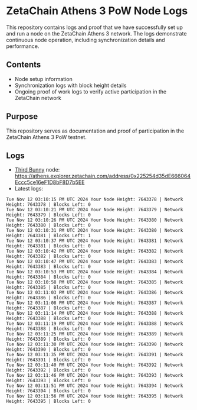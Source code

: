 # ZetaChain Athens 3 PoW Node Logs
This repository contains logs and proof that we have successfully set up and run a node on the ZetaChain Athens 3 network. The logs demonstrate continuous node operation, including synchronization details and performance.

## Contents
- Node setup information
- Synchronization logs with block height details
- Ongoing proof of work logs to verify active participation in the ZetaChain network

## Purpose
This repository serves as documentation and proof of participation in the ZetaChain Athens 3 PoW testnet.

## Logs

- [Third Bunny](https://thirdbunny.xyz/) node: https://athens.explorer.zetachain.com/address/0x225254d35dE666064Eccc5ce16eF1D8bF8D7b5EE
- Latest logs:
```
Tue Nov 12 03:10:15 PM UTC 2024 Your Node Height: 7643378 | Network Height: 7643378 | Blocks Left: 0
Tue Nov 12 03:10:21 PM UTC 2024 Your Node Height: 7643379 | Network Height: 7643379 | Blocks Left: 0
Tue Nov 12 03:10:26 PM UTC 2024 Your Node Height: 7643380 | Network Height: 7643380 | Blocks Left: 0
Tue Nov 12 03:10:31 PM UTC 2024 Your Node Height: 7643380 | Network Height: 7643381 | Blocks Left: 1
Tue Nov 12 03:10:37 PM UTC 2024 Your Node Height: 7643381 | Network Height: 7643381 | Blocks Left: 0
Tue Nov 12 03:10:42 PM UTC 2024 Your Node Height: 7643382 | Network Height: 7643382 | Blocks Left: 0
Tue Nov 12 03:10:47 PM UTC 2024 Your Node Height: 7643383 | Network Height: 7643383 | Blocks Left: 0
Tue Nov 12 03:10:53 PM UTC 2024 Your Node Height: 7643384 | Network Height: 7643384 | Blocks Left: 0
Tue Nov 12 03:10:58 PM UTC 2024 Your Node Height: 7643385 | Network Height: 7643385 | Blocks Left: 0
Tue Nov 12 03:11:03 PM UTC 2024 Your Node Height: 7643386 | Network Height: 7643386 | Blocks Left: 0
Tue Nov 12 03:11:08 PM UTC 2024 Your Node Height: 7643387 | Network Height: 7643387 | Blocks Left: 0
Tue Nov 12 03:11:14 PM UTC 2024 Your Node Height: 7643388 | Network Height: 7643388 | Blocks Left: 0
Tue Nov 12 03:11:19 PM UTC 2024 Your Node Height: 7643388 | Network Height: 7643388 | Blocks Left: 0
Tue Nov 12 03:11:25 PM UTC 2024 Your Node Height: 7643389 | Network Height: 7643389 | Blocks Left: 0
Tue Nov 12 03:11:30 PM UTC 2024 Your Node Height: 7643390 | Network Height: 7643390 | Blocks Left: 0
Tue Nov 12 03:11:35 PM UTC 2024 Your Node Height: 7643391 | Network Height: 7643391 | Blocks Left: 0
Tue Nov 12 03:11:40 PM UTC 2024 Your Node Height: 7643392 | Network Height: 7643392 | Blocks Left: 0
Tue Nov 12 03:11:46 PM UTC 2024 Your Node Height: 7643393 | Network Height: 7643393 | Blocks Left: 0
Tue Nov 12 03:11:51 PM UTC 2024 Your Node Height: 7643394 | Network Height: 7643394 | Blocks Left: 0
Tue Nov 12 03:11:56 PM UTC 2024 Your Node Height: 7643395 | Network Height: 7643395 | Blocks Left: 0
```
